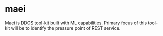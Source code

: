 # maei
Maei is DDOS tool-kit built with ML capabilities. Primary focus of this tool-kit will be to identify the pressure point of REST service.
